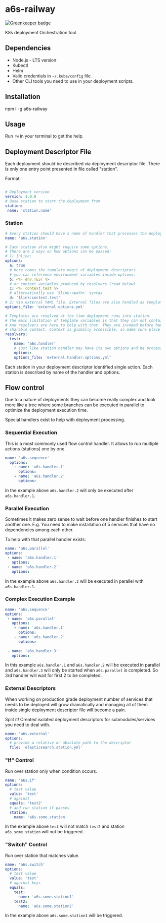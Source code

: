 # a6s-railway

[![Greenkeeper badge](https://badges.greenkeeper.io/apigeeks-com/a6s-railway.svg)](https://greenkeeper.io/)

K8s deployment Orchestration tool.

## Dependencies

- Node.js - LTS version
- Kubectl
- Helm
- Valid credentials in `~/.kube/config` file.
- Other CLI tools you need to use in your deployment scripts.

## Installation

npm i -g a6s-railway

## Usage

Run `rw` in your terminal to get the help.

## Deployment Descriptor File

Each deployment should be described via deployment descriptor file. There is only one entry point presented in file called "station".

Format:

```yaml

# Deployment version
version: 1.0.0
# Base station to start the deployment from
station: 
 name: 'station.name' 
```

### Station

```yaml
# Every station should have a name of handler that processes the deployment
name: 'a6s.station'

# Each station also might require some options.
# There are 2 ways on how options can be passed:
# 1) Inline:
options:
  a: true
  # here comes the template magic of deployment descriptors
  # you can reference environment variables inside options:
  b: <%- env.TEST %>
  # or context variables produced by resolvers (read below)
  c: <%- context.test %>
  # alternativelly use `$link:<path>` syntax
  d: '$link:context.test'
# 2) Via external YAML file. External files are also handled as templates.
options_file: 'external.options.yml'

# Templates are resolved at the time deployment runs into station.
# The main limitation of template variables is that they can not contain any async processing.
# And resolvers are here to help with that. They are invoked before handler execution. Resolvers place their results into
# sharable context. Context is globally accessible, so make sure place unique name to avoid race conditions.
resolvers:
  test: 
    name: 'a6s.handler'
    # just like station handler may have its own options and be processed as a template
    options:
    options_file: 'external.handler.options.yml'
```

Each station in your deployment descriptor identified single action.
Each station is described by name of the handler and options.

## Flow control

Due to a nature of deployments they can become really complex and look more like a tree where some branches can be executed in parallel
to optimize the deployment execution time.

Special handlers exist to help with deployment processing.

### Sequential Execution

This is a most commonly used flow control handler. It allows to run multiple actions (stations) one by one.

```yaml
name: 'a6s.sequence'
  options:
    - name: 'a6s.handler.1'
      options: 
    - name: 'a6s.handler.2'
      options:    
``` 

In the example above `a6s.handler.2` will only be executed after `a6s.handler.1`.

### Parallel Execution

Sometimes it makes zero sense to wait before one handler finishes to start another one. 
E.g. You need to make installation of 5 services that have no dependencies among each other.

To help with that parallel handler exists:

```yaml
name: 'a6s.parallel'
options:
 - name: 'a6s.handler.1'
   options: 
 - name: 'a6s.handler.2'
   options:    
``` 

In the example above `a6s.handler.2` will be executed in parallel with `a6s.handler.1`.

### Complex Execution Example

```yaml
name: 'a6s.sequence'
options:
 - name: 'a6s.parallel'
   options:
    - name: 'a6s.handler.1'
      options: 
    - name: 'a6s.handler.2'
      options:  
 
 - name: 'a6s.handler.3'
   options:    
``` 

In this example `a6s.handler.1` and `a6s.handler.2` will be executed in parallel and `a6s.handler.3` will only be started
when `a6s.parallel` is completed. So 3rd handler will wait for first 2 to be completed.

### External Descriptors

When working on production grade deployment number of services that needs to be deployed will grow dramatically and managing
all of them inside single deployment descriptor file will become a pain.

Split it! Created isolated deployment descriptors for submodules/services you need to deal with.

```yaml
name: 'a6s.external'
options:
  # provide a relative or absolute path to the descriptor
  file: 'elasticsearch.station.yml'
```

### "If" Control

Run over station only when condition occurs.

```yaml
name: 'a6s.if'
options:
  # test value
  value: 'test'
  # against  
  equals: 'test2'
  # and run station if passes
  station:
    name: 'a6s.some.station' 
```

In the example above `test` will not match `test2` and station `a6s.some.station` will not be triggered.

### "Switch" Control

Run over station that matches value.

```yaml
name: 'a6s.switch'
options:
  # test value
  value: 'test'
  # against keys  
  equals:     
    test:
      name: 'a6s.some.station1' 
    test2:
      name: 'a6s.some.station2'      
```

In the example above `a6s.some.station1` will be triggered.

